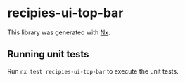 # recipies-ui-top-bar

This library was generated with [Nx](https://nx.dev).

## Running unit tests

Run `nx test recipies-ui-top-bar` to execute the unit tests.
